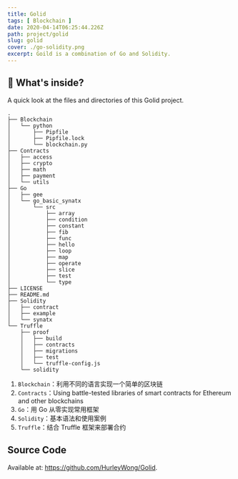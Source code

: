 ```yaml
---
title: Golid
tags: [ Blockchain ]
date: 2020-04-14T06:25:44.226Z
path: project/golid
slug: golid
cover: ./go-solidity.png
excerpt: Goild is a combination of Go and Solidity.
---
```


## 🧐 What's inside?

A quick look at the files and directories of this Golid project.

```
.
├── Blockchain
│   └── python
│       ├── Pipfile
│       ├── Pipfile.lock
│       └── blockchain.py
├── Contracts
│   ├── access
│   ├── crypto
│   ├── math
│   ├── payment
│   └── utils
├── Go
│   ├── gee
│   └── go_basic_synatx
│       └── src
│           ├── array
│           ├── condition
│           ├── constant
│           ├── fib
│           ├── func
│           ├── hello
│           ├── loop
│           ├── map
│           ├── operate
│           ├── slice
│           ├── test
│           └── type
├── LICENSE
├── README.md
├── Solidity
│   ├── contract
│   ├── example
│   └── synatx
└── Truffle
    ├── proof
    │   ├── build
    │   ├── contracts
    │   ├── migrations
    │   ├── test
    │   └── truffle-config.js
    └── solidity
```

1. `Blockchain`：利用不同的语言实现一个简单的区块链
2. `Contracts`：Using battle-tested libraries of smart contracts for Ethereum and other blockchains
3. `Go`：用 Go 从零实现常用框架
4. `Solidity`：基本语法和使用案例
5. `Truffle`：结合 Truffle 框架来部署合约

## Source Code

Available at: https://github.com/HurleyWong/Golid.